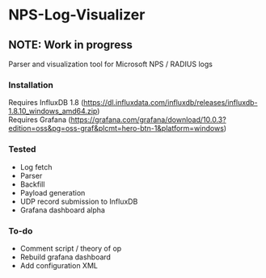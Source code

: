 # NPS-Log-Visualizer
## NOTE: Work in progress
Parser and visualization tool for Microsoft NPS / RADIUS logs  
### Installation
Requires InfluxDB 1.8 (https://dl.influxdata.com/influxdb/releases/influxdb-1.8.10_windows_amd64.zip)  
Requires Grafana (https://grafana.com/grafana/download/10.0.3?edition=oss&pg=oss-graf&plcmt=hero-btn-1&platform=windows)
### Tested
- Log fetch
- Parser
- Backfill
- Payload generation
- UDP record submission to InfluxDB
- Grafana dashboard alpha
### To-do
- Comment script / theory of op
- Rebuild grafana dashboard
- Add configuration XML
